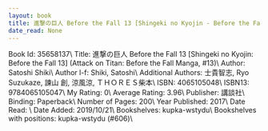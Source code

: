```yaml
---
layout: book
title: 進撃の巨人 Before the Fall 13 [Shingeki no Kyojin - Before the Fall 13] (Attack on Titan - Before the Fall Manga,  no. 13)
date_read: None
---
```


Book Id: 35658137\ 
Title: 進撃の巨人 Before the Fall 13 [Shingeki no Kyojin: Before the Fall 13] (Attack on Titan: Before the Fall Manga, #13)\ 
Author: Satoshi Shiki\ 
Author l-f: Shiki, Satoshi\ 
Additional Authors: 士貴智志, Ryo Suzukaze, 諫山 創, 涼風涼, ＴＨＯＲＥＳ柴本\ 
ISBN: 4065105048\ 
ISBN13: 9784065105047\ 
My Rating: 0\ 
Average Rating: 3.96\ 
Publisher: 講談社\ 
Binding: Paperback\ 
Number of Pages: 200\ 
Year Published: 2017\ 
Date Read: \ 
Date Added: 2019/10/21\ 
Bookshelves: kupka-wstydu\ 
Bookshelves with positions: kupka-wstydu (#606)\ 

